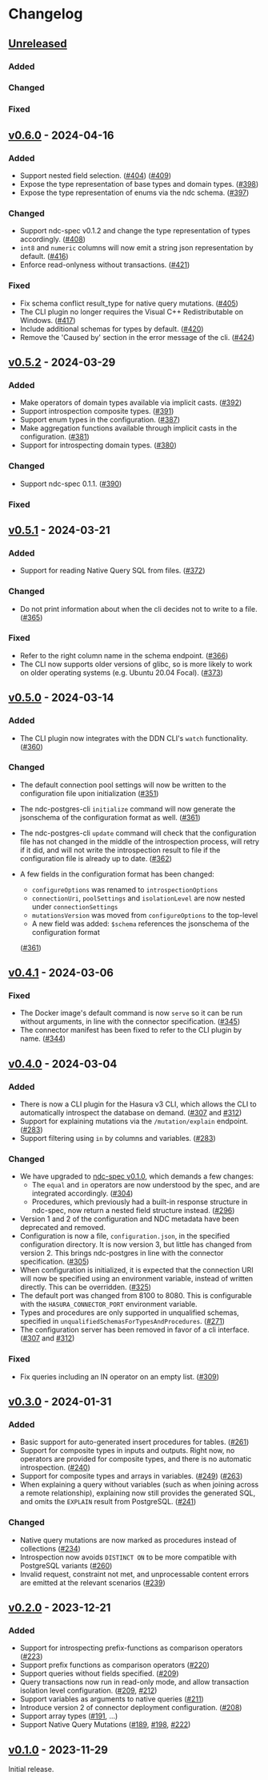 # Changelog

## [Unreleased]

### Added

### Changed

### Fixed

## [v0.6.0] - 2024-04-16

### Added

- Support nested field selection.
  ([#404](https://github.com/hasura/ndc-postgres/pull/404))
  ([#409](https://github.com/hasura/ndc-postgres/pull/409))
- Expose the type representation of base types and domain types.
  ([#398](https://github.com/hasura/ndc-postgres/pull/398))
- Expose the type representation of enums via the ndc schema.
  ([#397](https://github.com/hasura/ndc-postgres/pull/397))

### Changed

- Support ndc-spec v0.1.2 and change the type representation of types accordingly.
  ([#408](https://github.com/hasura/ndc-postgres/pull/408))
- `int8` and `numeric` columns will now emit a string json representation by default.
  ([#416](https://github.com/hasura/ndc-postgres/pull/416))
- Enforce read-onlyness without transactions.
  ([#421](https://github.com/hasura/ndc-postgres/pull/421))

### Fixed

- Fix schema conflict result_type for native query mutations.
  ([#405](https://github.com/hasura/ndc-postgres/pull/405))
- The CLI plugin no longer requires the Visual C++ Redistributable on Windows.
  ([#417](https://github.com/hasura/ndc-postgres/pull/417))
- Include additional schemas for types by default.
  ([#420](https://github.com/hasura/ndc-postgres/pull/420))
- Remove the 'Caused by' section in the error message of the cli.
  ([#424](https://github.com/hasura/ndc-postgres/pull/424))

## [v0.5.2] - 2024-03-29

### Added

- Make operators of domain types available via implicit casts.
  ([#392](https://github.com/hasura/ndc-postgres/pull/392))
- Support introspection composite types.
  ([#391](https://github.com/hasura/ndc-postgres/pull/391))
- Support enum types in the configuration.
  ([#387](https://github.com/hasura/ndc-postgres/pull/387))
- Make aggregation functions available through implicit casts in the configuration.
  ([#381](https://github.com/hasura/ndc-postgres/pull/381))
- Support for introspecting domain types.
  ([#380](https://github.com/hasura/ndc-postgres/pull/380))

### Changed

- Support ndc-spec 0.1.1.
  ([#390](https://github.com/hasura/ndc-postgres/pull/390))

### Fixed

## [v0.5.1] - 2024-03-21

### Added

- Support for reading Native Query SQL from files.
  ([#372](https://github.com/hasura/ndc-postgres/pull/372))

### Changed

- Do not print information about when the cli decides not to write to a file.
  ([#365](https://github.com/hasura/ndc-postgres/pull/365))

### Fixed

- Refer to the right column name in the schema endpoint.
  ([#366](https://github.com/hasura/ndc-postgres/pull/366))
- The CLI now supports older versions of glibc, so is more likely to work on
  older operating systems (e.g. Ubuntu 20.04 Focal).
  ([#373](https://github.com/hasura/ndc-postgres/pull/373))

## [v0.5.0] - 2024-03-14

### Added

- The CLI plugin now integrates with the DDN CLI's `watch` functionality.
  ([#360](https://github.com/hasura/ndc-postgres/pull/360))

### Changed

- The default connection pool settings will now be written to the configuration file
  upon initialization
  ([#351](https://github.com/hasura/ndc-postgres/pull/351))
- The ndc-postgres-cli `initialize` command will now generate
  the jsonschema of the configuration format as well.
  ([#361](https://github.com/hasura/ndc-postgres/pull/361))
- The ndc-postgres-cli `update` command will check that the configuration file has
  not changed in the middle of the introspection process, will retry if it did,
  and will not write the introspection result to file if the configuration file is already up to date.
  ([#362](https://github.com/hasura/ndc-postgres/pull/362))
- A few fields in the configuration format has been changed:

  - `configureOptions` was renamed to `introspectionOptions`
  - `connectionUri`, `poolSettings` and `isolationLevel` are now nested under `connectionSettings`
  - `mutationsVersion` was moved from `configureOptions` to the top-level
  - A new field was added: `$schema` references the jsonschema of the configuration format

  ([#361](https://github.com/hasura/ndc-postgres/pull/361))

## [v0.4.1] - 2024-03-06

### Fixed

- The Docker image's default command is now `serve` so it can be run without
  arguments, in line with the connector specification.
  ([#345](https://github.com/hasura/ndc-postgres/pull/345))
- The connector manifest has been fixed to refer to the CLI plugin by name.
  ([#344](https://github.com/hasura/ndc-postgres/pull/344))

## [v0.4.0] - 2024-03-04

### Added

- There is now a CLI plugin for the Hasura v3 CLI, which allows the CLI to
  automatically introspect the database on demand.
  ([#307](https://github.com/hasura/ndc-postgres/pull/307) and
  [#312](https://github.com/hasura/ndc-postgres/pull/312))
- Support for explaining mutations via the `/mutation/explain` endpoint.
  ([#283](https://github.com/hasura/ndc-postgres/pull/283))
- Support filtering using `in` by columns and variables.
  ([#283](https://github.com/hasura/ndc-postgres/pull/283))

### Changed

- We have upgraded to [ndc-spec v0.1.0], which demands a few changes:
  - The `equal` and `in` operators are now understood by the spec, and are
    integrated accordingly.
    ([#304](https://github.com/hasura/ndc-postgres/pull/304))
  - Procedures, which previously had a built-in response structure in ndc-spec,
    now return a nested field structure instead.
    ([#296](https://github.com/hasura/ndc-postgres/pull/296))
- Version 1 and 2 of the configuration and NDC metadata have been deprecated
  and removed.
- Configuration is now a file, `configuration.json`, in the specified
  configuration directory. It is now version 3, but little has changed from
  version 2. This brings ndc-postgres in line with the connector specification.
  ([#305](https://github.com/hasura/ndc-postgres/pull/305))
- When configuration is initialized, it is expected that the connection URI will
  now be specified using an environment variable, instead of written directly.
  This can be overridden.
  ([#325](https://github.com/hasura/ndc-postgres/pull/325))
- The default port was changed from 8100 to 8080. This is configurable with
  the `HASURA_CONNECTOR_PORT` environment variable.
- Types and procedures are only supported in unqualified schemas, specified in
  `unqualifiedSchemasForTypesAndProcedures`.
  ([#271](https://github.com/hasura/ndc-postgres/pull/271))
- The configuration server has been removed in favor of a cli interface.
  ([#307](https://github.com/hasura/ndc-postgres/pull/307) and
  [#312](https://github.com/hasura/ndc-postgres/pull/312))

### Fixed

- Fix queries including an IN operator on an empty list.
  ([#309](https://github.com/hasura/ndc-postgres/pull/309))

[ndc-spec v0.1.0]: https://github.com/hasura/ndc-spec/releases/tag/v0.1.0

## [v0.3.0] - 2024-01-31

### Added

- Basic support for auto-generated insert procedures for tables.
  ([#261](https://github.com/hasura/ndc-postgres/pull/261))
- Support for composite types in inputs and outputs. Right now, no operators are
  provided for composite types, and there is no automatic introspection.
  ([#240](https://github.com/hasura/ndc-postgres/pull/240))
- Support for composite types and arrays in variables.
  ([#249](https://github.com/hasura/ndc-postgres/pull/249))
  ([#263](https://github.com/hasura/ndc-postgres/pull/263))
- When explaining a query without variables (such as when joining across a
  remote relationship), explaining now still provides the generated SQL, and
  omits the `EXPLAIN` result from PostgreSQL.
  ([#241](https://github.com/hasura/ndc-postgres/pull/241))

### Changed

- Native query mutations are now marked as procedures instead of collections
  ([#234](https://github.com/hasura/ndc-postgres/pull/234))
- Introspection now avoids `DISTINCT ON` to be more compatible with PostgreSQL
  variants
  ([#260](https://github.com/hasura/ndc-postgres/pull/260))
- Invalid request, constraint not met, and unprocessable content errors are
  emitted at the relevant scenarios
  ([#239](https://github.com/hasura/ndc-postgres/pull/239))

## [v0.2.0] - 2023-12-21

### Added

- Support for introspecting prefix-functions as comparison operators ([#223](https://github.com/hasura/ndc-postgres/pull/223))
- Support prefix functions as comparison operators ([#220](https://github.com/hasura/ndc-postgres/pull/223))
- Support queries without fields specified. ([#209](https://github.com/hasura/ndc-postgres/pull/209))
- Query transactions now run in read-only mode, and allow transaction isolation level configuration. ([#209](https://github.com/hasura/ndc-postgres/pull/209), [#212](https://github.com/hasura/ndc-postgres/pull/212))
- Support variables as arguments to native queries ([#211](https://github.com/hasura/ndc-postgres/pull/211))
- Introduce version 2 of connector deployment configuration. ([#208](https://github.com/hasura/ndc-postgres/pull/208))
- Support array types ([#191](https://github.com/hasura/ndc-postgres/pull/191), ...)
- Support Native Query Mutations ([#189](https://github.com/hasura/ndc-postgres/pull/189), [#198](https://github.com/hasura/ndc-postgres/pull/198), [#222](https://github.com/hasura/ndc-postgres/pull/222))

## [v0.1.0] - 2023-11-29

Initial release.

<!-- end -->

[Unreleased]: https://github.com/hasura/ndc-postgres/compare/v0.6.0...HEAD
[v0.6.0]: https://github.com/hasura/ndc-postgres/releases/tag/v0.6.0
[v0.5.2]: https://github.com/hasura/ndc-postgres/releases/tag/v0.5.2
[v0.5.1]: https://github.com/hasura/ndc-postgres/releases/tag/v0.5.1
[v0.5.0]: https://github.com/hasura/ndc-postgres/releases/tag/v0.5.0
[v0.4.1]: https://github.com/hasura/ndc-postgres/releases/tag/v0.4.1
[v0.4.0]: https://github.com/hasura/ndc-postgres/releases/tag/v0.4.0
[v0.3.0]: https://github.com/hasura/ndc-postgres/releases/tag/v0.3.0
[v0.2.0]: https://github.com/hasura/ndc-postgres/releases/tag/v0.2.0
[v0.1.0]: https://github.com/hasura/ndc-postgres/releases/tag/v0.1.0

